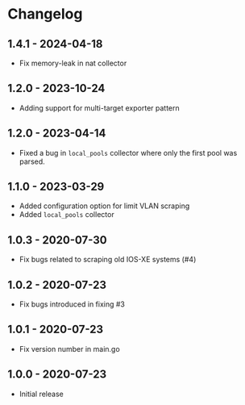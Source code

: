 # Changelog

## 1.4.1 - 2024-04-18

+ Fix memory-leak in nat collector

## 1.2.0 - 2023-10-24
+ Adding support for multi-target exporter pattern

## 1.2.0 - 2023-04-14
+ Fixed a bug in `local_pools` collector where only the first pool was parsed.

## 1.1.0 - 2023-03-29
+ Added configuration option for limit VLAN scraping
+ Added `local_pools` collector

## 1.0.3 - 2020-07-30
+ Fix bugs related to scraping old IOS-XE systems (#4)

## 1.0.2 - 2020-07-23
+ Fix bugs introduced in fixing #3

## 1.0.1 - 2020-07-23
+ Fix version number in main.go

## 1.0.0 - 2020-07-23
+ Initial release
